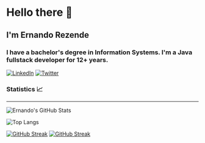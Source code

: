 # Hello there 👋
## I'm Ernando Rezende

### I have a bachelor's degree in Information Systems. I'm a Java fullstack developer for 12+ years.
[![LinkedIn](https://img.shields.io/badge/LinkedIn-0077B5?style=for-the-badge&logo=linkedin&logoColor=white)](https://www.linkedin.com/in/ernandorezende/)
[![Twitter](https://img.shields.io/badge/Twitter-1DA1F2?style=for-the-badge&logo=twitter&logoColor=white)](https://x.com/Ernandorezende)

### Statistics 📈
---
![Ernando's GitHub Stats](https://github-readme-stats.vercel.app/api?username=ernandotr&theme=tokyonight&bg_color=000&border_color=30A3DC&show_icons=true)

![Top Langs](https://github-readme-stats-git-masterrstaa-rickstaa.vercel.app/api/top-langs/?username=ernandotr&layout=compact&bg_color=000&border_color=30A3DC&title_color=6699FF&text_color=FFF&hide=ejs)

[![GitHub Streak](https://github-readme-streak-stats.herokuapp.com?user=ernandotr&theme=buefy-dark)](https://git.io/streak-stats)
[![GitHub Streak](https://github-readme-streak-stats.herokuapp.com?user=ernandotr&theme=violet-punch&background=000&border=30A3DC&dates=FFF)](https://git.io/streak-stats)

